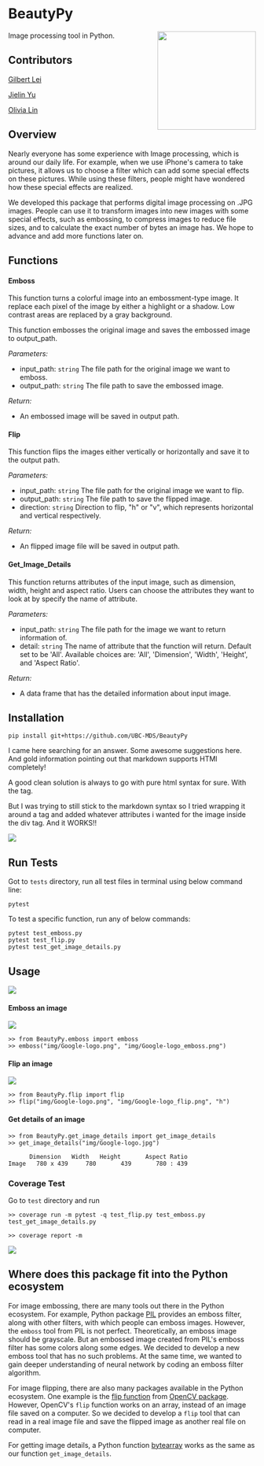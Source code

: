 # BeautyPy

<img src="img/logo.png" align="right" height="200" width="200"/>

Image processing tool in Python.

## Contributors

[Gilbert Lei](https://github.com/gilbertlei)

[Jielin Yu](https://github.com/jielinyu)

[Olivia Lin](https://github.com/olivia-lin)

## Overview
Nearly everyone has some experience with Image processing, which is around our daily life. For example, when we use iPhone's camera to take pictures, it allows us to choose a filter which can add some special effects on these pictures. While using these filters, people might have wondered how these special effects are realized.

We developed this package that performs digital image processing on .JPG images. People can use it to transform images into new images with some special effects, such as embossing, to compress images to reduce file sizes, and to calculate the exact number of bytes an image has. We hope to advance and add more functions later on.  

## Functions

#### Emboss

This function turns a colorful image into an embossment-type image. It replace each pixel of the image by either a highlight or a shadow. Low contrast areas are replaced by a gray background.

This function embosses the original image and saves the embossed image to output_path.

*Parameters:*  
- input_path: `string` The file path for the original image we want to emboss.  
- output_path: `string` The file path to save the embossed image.

*Return:*   
- An embossed image will be saved in output path.


#### Flip

This function flips the images either vertically or horizontally and save it to the output path.

*Parameters:*  
- input_path: `string` The file path for the original image we want to flip.
- output_path: `string`  The file path to save the flipped image.
- direction: `string` Direction to flip, "h" or "v", which represents horizontal and vertical respectively.

*Return:*  
- An flipped image file will be saved in output path.


#### Get_Image_Details

This function returns attributes of the input image, such as dimension, width, height and aspect ratio. Users can choose the attributes they want to look at by specify the name of attribute.

*Parameters:*  
- input_path: `string` The file path for the image we want to return information of.
- detail: `string` The name of attribute that the function will return. Default set to be 'All'. Available choices are: 'All', 'Dimension', 'Width', 'Height', and 'Aspect Ratio'.

*Return:*  
- A data frame that has the detailed information about input image.




## Installation

```
pip install git+https://github.com/UBC-MDS/BeautyPy
```


I came here searching for an answer. Some awesome suggestions here. And gold information pointing out that markdown supports HTMl completely!

A good clean solution is always to go with pure html syntax for sure. With the tag.

But I was trying to still stick to the markdown syntax so I tried wrapping it around a tag and added whatever attributes i wanted for the image inside the div tag. And it WORKS!!

![](img/install.jpg)

## Run Tests

Got to `tests` directory, run all test files in terminal using below command line:

```
pytest
```

To test a specific function, run any of below commands:
```
pytest test_emboss.py  
pytest test_flip.py  
pytest test_get_image_details.py  
```

## Usage

![](img/Google-logo.png)


#### Emboss an image

![](img/Google-logo_emboss.png)

```
>> from BeautyPy.emboss import emboss
>> emboss("img/Google-logo.png", "img/Google-logo_emboss.png")
```

#### Flip an image  

![](img/Google-logo_flip.png)

```
>> from BeautyPy.flip import flip
>> flip("img/Google-logo.png", "img/Google-logo_flip.png", "h")  
```

#### Get details of an image  
```
>> from BeautyPy.get_image_details import get_image_details
>> get_image_details("img/Google-logo.jpg")

      Dimension	  Width	  Height	   Aspect Ratio
Image	780 x 439	  780	    439	      780 : 439
```
### Coverage Test 


Go to `test` directory and run 
```
>> coverage run -m pytest -q test_flip.py test_emboss.py test_get_image_details.py

>> coverage report -m 

```

![](img/coveragepython.jpeg)

## Where does this package fit into the Python ecosystem  
For image embossing, there are many tools out there in the Python ecosystem. For example, Python package [PIL](https://pillow.readthedocs.io/en/5.1.x/reference/ImageFilter.html) provides an emboss filter, along with other filters, with which people can emboss images. However, the `emboss` tool from PIL is not perfect. Theoretically, an emboss image should be grayscale. But an embossed image created from PIL's emboss filter has some colors along some edges. We decided to develop a new emboss tool that has no such problems. At the same time, we wanted to gain deeper understanding of neural network by coding an emboss filter algorithm.   


For image flipping, there are also many packages available in the Python ecosystem. One example is the [flip function](https://docs.opencv.org/2.4/modules/core/doc/operations_on_arrays.html#flip) from [OpenCV package](https://pypi.org/project/opencv-python/). However, OpenCV's `flip` function works on an array, instead of an image file saved on a computer. So we decided to develop a `flip` tool that can read in a real image file and save the flipped image as another real file on computer.


For getting image details, a Python function [bytearray](https://www.programiz.com/python-programming/methods/built-in/bytearray)
 works as the same as our function `get_image_details`.
